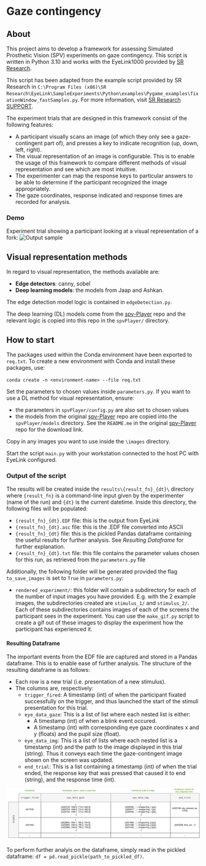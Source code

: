 # Gaze contingency

## About
This project aims to develop a framework for assessing Simulated Prosthetic Vision (SPV) experiments on gaze contingency. This script is written in Python 3.10 and works with the EyeLink1000 provided by [SR Research](https://www.sr-research.com/).

This script has been adapted from the example script provided by SR Research in `C:\Program Files (x86)\SR Research\EyeLink\SampleExperiments\Python\examples\Pygame_examples\fixationWindow_fastSamples.py`. For more information, visit [SR Research SUPPORT](https://www.sr-research.com/support/thread-7525.html).

The experiment trials that are designed in this framework consist of the following features:
* A participant visually scans an image (of which they only see a gaze-contingent part of), and presses a key to indicate recognition (up, down, left, right).
* The visual representation of an image is configurable. This is to enable the usage of this framework to compare different methods of visual representation and see which are most intuitive.
* The experimenter can map the response keys to particular answers to be able to determine if the participant recognized the image appropriately. 
* The gaze coordinates, response indicated and response times are recorded for analysis.

### Demo

Experiment trial showing a participant looking at a visual representation of a fork:
![Output sample](resources/fork_demo.gif)

## Visual representation methods
In regard to visual representation, the methods available are:
* **Edge detectors**: canny, sobel 
* **Deep learning models**: the models from Jaap and Ashkan.

The edge detection model logic is contained in `edgeDetection.py`.

The deep learning (DL) models come from the [spv-Player](https://github.com/arnejad/spv-Player) repo and the relevant logic is copied into this repo in the `spvPlayer/` directory.

## How to start

The packages used within the Conda environment have been exported to `req.txt`. To create a new environment with Conda and install these packages, use:

`conda create -n <environment-name> --file req.txt`

Set the parameters to chosen values inside `parameters.py`. If you want to use a DL method for visual representation, ensure:
* the parameters in `spvPlayer/config.py` are also set to chosen values
* the models from the original [spv-Player](https://github.com/arnejad/spv-Player) repo are copied into the `spvPlayer/models` directory. See the `README.me` in the original [spv-Player](https://github.com/arnejad/spv-Player) repo for the download link.

Copy in any images you want to use inside the `\images` directory.

Start the script `main.py` with your workstation connected to the host PC with EyeLink configured.

### Output of the script
The results will be created inside the `results\{result_fn}_{dt}\` directory where `{result_fn}` is a command-line input given by the experimenter (name of the run) and `{dt}` is the current datetime. Inside this directory, the following files will be populated:
* `{result_fn}_{dt}.EDF` file: this is the output from EyeLink
* `{result_fn}_{dt}.asc` file: this is the .EDF file converted into ASCII
* `{result_fn}_{dt}` file: this is the pickled Pandas dataframe containing the useful results for further analysis. See _Resulting Dataframe_ for further explanation.
* `{result_fn}_{dt}.txt` file: this file contains the parameter values chosen for this run, as retrieved from the `parameters.py` file 

Additionally, the following folder will be generated provided the flag `to_save_images` is set to `True` in `parameters.py`:
* `rendered_experiment/`: this folder will contain a subdirectory for each of the number of input images you have provided. E.g. with the 2 example images, the subdirectories created are `stimulus_1/` and  `stimulus_2/`. Each of these subdirectories contains images of each of the screens the participant sees in the experiment. You can use the `make_gif.py` script to create a gif out of these images to display the experiment how the participant has experienced it.

#### Resulting Dataframe
The important events from the EDF file are captured and stored in a Pandas dataframe. This is to enable ease of further analysis. The structure of the resulting dataframe is as follows:
* Each row is a new trial (i.e. presentation of a new stimulus).
* The columns are, respectively:
  * `trigger_fired`: A timestamp (int) of when the participant fixated successfully on the trigger, and thus launched the start of the stimuli presentation for this trial. 
  * `eye_data_gaze`: This is a list of list where each nested list is either:
    * A timestamp (int) of when a blink event occured.
    * A timestamp (int) with corresponding eye gaze coordinates x and y (floats) and the pupil size (float).
  * `eye_data_img`: This is a list of lists where each nested list is a timestamp (int) and the path to the image displayed in this trial (string). Thus it conveys each time the gaze-contingent image shown on the screen was updated. 
  * `end_trial`: This is a list containing a timestamp (int) of when the trial ended, the response key that was pressed that caused it to end (string), and the response time (int).

![Output sample](resources/resulting_dataframe.png)

To perform further analyis on the dataframe, simply read in the pickled dataframe: `df = pd.read_pickle(path_to_pickled_df)`.